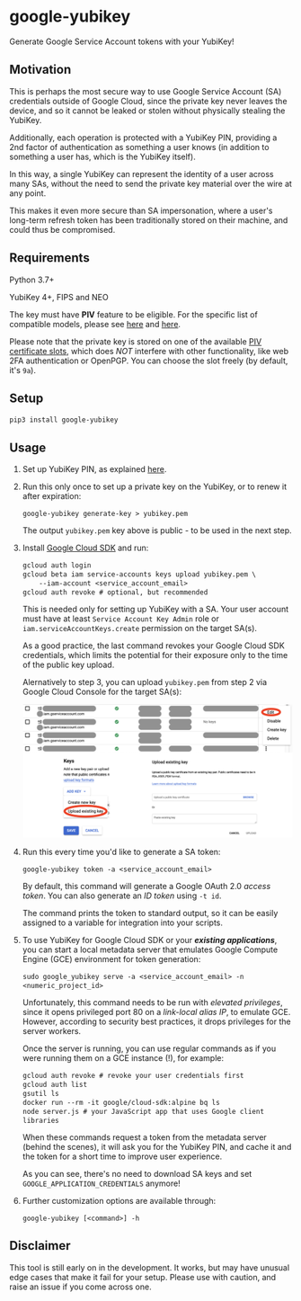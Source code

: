 # google-yubikey

Generate Google Service Account tokens with your YubiKey!

## Motivation

This is perhaps the most secure way to use Google Service Account (SA) credentials
outside of Google Cloud, since the private key never leaves the device,
and so it cannot be leaked or stolen without physically stealing the YubiKey.

Additionally, each operation is protected with a YubiKey PIN,
providing a 2nd factor of authentication as something a user knows
(in addition to something a user has, which is the YubiKey itself).

In this way, a single YubiKey can represent the identity
of a user across many SAs, without the need
to send the private key material over the wire at any point.

This makes it even more secure than SA impersonation,
where a user's long-term refresh token has been traditionally
stored on their machine, and could thus be compromised.

## Requirements

Python 3.7+

YubiKey 4+, FIPS and NEO

The key must have **PIV** feature to be eligible.
For the specific list of compatible models, please see
[here](https://www.yubico.com/products/compare-products-series/)
and [here](https://www.yubico.com/products/compare-yubikey-4-neo/).

Please note that the private key is stored on one of the available
[PIV certificate slots](https://developers.yubico.com/PIV/Introduction/Certificate_slots.html),
which does _NOT_ interfere with other functionality,
like web 2FA authentication or OpenPGP.
You can choose the slot freely (by default, it's `9a`).

## Setup

```
pip3 install google-yubikey
```

## Usage

1.  Set up YubiKey PIN, as explained
    [here](https://developers.yubico.com/PIV/Guides/Device_setup.html).

2.  Run this only once to set up a private key on the YubiKey,
    or to renew it after expiration:

    ```
    google-yubikey generate-key > yubikey.pem
    ```

    The output `yubikey.pem` key above is public - to be used in the next step.

3.  Install [Google Cloud SDK](https://cloud.google.com/sdk/install) and run:

    ```
    gcloud auth login
    gcloud beta iam service-accounts keys upload yubikey.pem \
        --iam-account <service_account_email>
    gcloud auth revoke # optional, but recommended
    ```

    This is needed only for setting up YubiKey with a SA.
    Your user account must have at least `Service Account Key Admin` role
    or `iam.serviceAccountKeys.create` permission
    on the target SA(s).

    As a good practice, the last command revokes your Google Cloud SDK credentials,
    which limits the potential for their exposure
    only to the time of the public key upload.

    Alernatively to step 3, you can upload `yubikey.pem` from step 2 via
    Google Cloud Console for the target SA(s):

    ![Uploading existing key to Google Cloud Console](https://raw.githubusercontent.com/dinvlad/google-yubikey/master/console.png)

4.  Run this every time you'd like to generate a SA token:

    ```
    google-yubikey token -a <service_account_email>
    ```

    By default, this command will generate a Google OAuth 2.0 _access token_.
    You can also generate an _ID token_ using `-t id`.

    The command prints the token to standard output, so it can
    be easily assigned to a variable for integration into your scripts.

5.  To use YubiKey for Google Cloud SDK or your **_existing applications_**,
    you can start a local metadata server that emulates
    Google Compute Engine (GCE) environment for token generation:

    ```
    sudo google_yubikey serve -a <service_account_email> -n <numeric_project_id>
    ```

    Unfortunately, this command needs to be run with _elevated privileges_,
    since it opens privileged port 80 on a _link-local alias IP_,
    to emulate GCE. However, according to security best practices,
    it drops privileges for the server workers.

    Once the server is running, you can use regular commands
    as if you were running them on a GCE instance (!), for example:

    ```
    gcloud auth revoke # revoke your user credentials first
    gcloud auth list
    gsutil ls
    docker run --rm -it google/cloud-sdk:alpine bq ls
    node server.js # your JavaScript app that uses Google client libraries
    ```

    When these commands request a token from the metadata server (behind the scenes),
    it will ask you for the YubiKey PIN, and cache it
    and the token for a short time to improve user experience.

    As you can see, there's no need to download SA keys
    and set `GOOGLE_APPLICATION_CREDENTIALS` anymore!

6.  Further customization options are available through:

    ```
    google-yubikey [<command>] -h
    ```

## Disclaimer

This tool is still early on in the development.
It works, but may have unusual edge cases that make it fail
for your setup. Please use with caution, and raise an issue
if you come across one.
